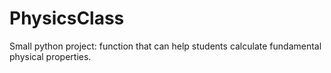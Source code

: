 # PhysicsClass
Small python project: function that can help students calculate fundamental physical properties.
